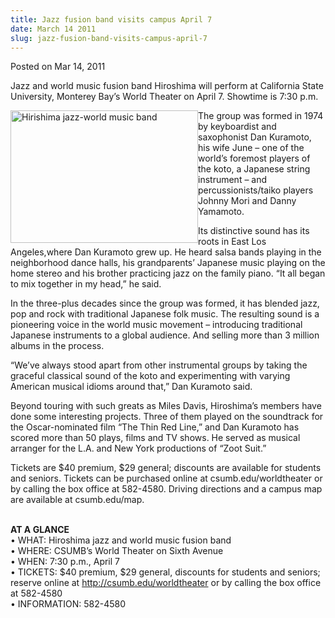 ```yaml
---
title: Jazz fusion band visits campus April 7
date: March 14 2011
slug: jazz-fusion-band-visits-campus-april-7
---
```





<span class="date">Posted on Mar 14, 2011    </span>
<p>Jazz and world music fusion band Hiroshima will perform at
California State University, Monterey Bay&#x2019;s World Theater on April
7. Showtime is 7:30 p.m.</p>
<p><img alt="Hirishima jazz-world music band" src="http://news.csumb.edu/sites/default/files/65/attachments/news/images/hiroshima-small.jpg" style="float:left; width:300px; height:212px">The group was
formed in 1974 by keyboardist and saxophonist Dan Kuramoto, his
wife June &#x2013; one of the world&#x2019;s foremost players of the koto, a
Japanese string instrument &#x2013; and percussionists/taiko players
Johnny Mori and Danny Yamamoto.</img></p>
<p>Its distinctive sound has its roots in East Los Angeles,where
Dan Kuramoto grew up. He heard salsa bands playing in the
neighborhood dance halls, his grandparents&#x2019; Japanese music playing
on the home stereo and his brother practicing jazz on the family
piano. &#x201C;It all began to mix together in my head,&#x201D; he said.</p>
<p>In the three-plus decades since the group was formed, it has
blended jazz, pop and rock with traditional Japanese folk music.
The resulting sound is a pioneering voice in the world music
movement &#x2013; introducing traditional Japanese instruments to a global
audience. And selling more than 3 million albums in the
process.</p>
<p>&#x201C;We&#x2019;ve always stood apart from other instrumental groups by
taking the graceful classical sound of the koto and experimenting
with varying American musical idioms around that,&#x201D; Dan Kuramoto
said.</p>
<p>Beyond touring with such greats as Miles Davis, Hiroshima&#x2019;s
members have done some interesting projects. Three of them played
on the soundtrack for the Oscar-nominated film &#x201C;The Thin Red Line,&#x201D;
and Dan Kuramoto has scored more than 50 plays, films and TV shows.
He served as musical arranger for the L.A. and New York productions
of &#x201C;Zoot Suit.&#x201D;</p>
<p>Tickets are $40 premium, $29 general; discounts are available
for students and seniors. Tickets can be purchased online at
csumb.edu/worldtheater or by calling the box office at 582-4580.
Driving directions and a campus map are available at
csumb.edu/map.</p>
<p><br>
<strong>AT A GLANCE</strong><br>
&#x2022; WHAT: Hiroshima jazz and world music fusion band<br>
&#x2022; WHERE: CSUMB&#x2019;s World Theater on Sixth Avenue<br>
&#x2022; WHEN: 7:30 p.m., April 7<br>
&#x2022; TICKETS: $40 premium, $29 general, discounts for students and
seniors; reserve online at <a href="http://csumb.edu/worldtheater" title="http://csumb.edu/worldtheater">http://csumb.edu/worldtheater</a>
or by calling the box office at 582-4580<br>
&#x2022; INFORMATION: 582-4580<br>
&#xA0;</br></br></br></br></br></br></br></p>

